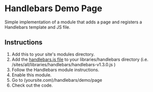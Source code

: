 Handlebars Demo Page
====================

Simple implementation of a module that adds a page and registers a Handlebars template and JS file.

Instructions
------------

1. Add this to your site's modules directory.
2. Add the [handlebars.js file](http://handlebarsjs.com/) to your libraries/handlebars directory (i.e. /sites/all/libraries/handlebars/handlebars-v1.3.0.js )
1. Follow the Handlebars module instructions.
2. Enable this module.
3. Go to (yoursite.com)/handlebars/demo/page
4. Check out the code.

